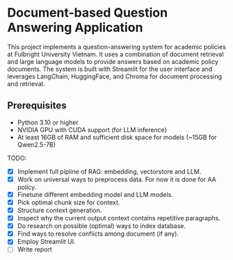 # Document-based Question Answering Application
This project implements a question-answering system for academic policies at Fulbright University Vietnam. It uses a combination of document retrieval and large language models to provide answers based on academic policy documents. The system is built with Streamlit for the user interface and leverages LangChain, HuggingFace, and Chroma for document processing and retrieval.


## Prerequisites
- Python 3.10 or higher
- NVIDIA GPU with CUDA support (for LLM inference)
- At least 16GB of RAM and sufficient disk space for models (~15GB for Qwen2.5-7B)

TODO:
- [x] Implement full pipline of RAG: embedding, vectorstore and LLM.
- [x] Work on universal ways to preprocess data. For now it is done for AA policy.
- [x] Finetune different embedding model and LLM models.
- [x] Pick optimal chunk size for context.
- [x] Structure context generation.
- [x] Inspect why the current output context contains repetitive paragraphs.
- [x] Do research on possible (optimal) ways to index database.
- [x] Find ways to resolve conflicts among document (if any).
- [x] Employ Streamlit UI.
- [ ] Write report
